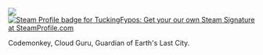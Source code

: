 ![](https://komarev.com/ghpvc/?username=TuckingFypos&style=plastic&label=PROFILE+VIEWS&color=blueviolet)
<a href="https://steamprofile.com/sig/76561197974005260/"><img src="https://badges.steamprofile.com/profile/default/steam/76561197974005260.png" alt="Steam Profile badge for TuckingFypos: Get your our own Steam Signature at SteamProfile.com" title="Steam Profile badge for TuckingFypos: Get your our own Steam Signature at SteamProfile.com"/></a>

Codemonkey, Cloud Guru,
Guardian of Earth's Last City.
<!--
**TuckingFypos/TuckingFypos** is a ✨ _special_ ✨ repository because its `README.md` (this file) appears on your GitHub profile.

Here are some ideas to get you started:

- 🔭 I’m currently working on ...
- 🌱 I’m currently learning ...
- 👯 I’m looking to collaborate on ...
- 🤔 I’m looking for help with ...
- 💬 Ask me about ...
- 📫 How to reach me: ...
- 😄 Pronouns: ...
- ⚡ Fun fact: ...
-->
